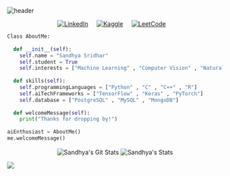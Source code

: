 ![header](https://capsule-render.vercel.app/api?type=waving&amp;color=auto&amp;height=300&amp;section=header&amp;text=Hello%20There👋&amp;fontSize=40&amp;animation=fadeIn&amp;fontAlignY=38&amp;descAlignY=51&amp;descAlign=62)


<p align="center"> <a href="https://www.linkedin.com/in/sandhyasridharv/" target="_blank"><img alt="LinkedIn" src="https://img.shields.io/badge/linkedin-%230077B5.svg?&style=for-the-badge&logo=linkedin&logoColor=white" /></a>
&#8287;&#8287;&#8287; <a href="https://www.kaggle.com/sandhyasridhar" target="_blank"><img alt="Kaggle" src="https://img.shields.io/badge/Kaggle-20BEFF?style=for-the-badge&logo=Kaggle&logoColor=white" /></a>
&#8287;&#8287;&#8287; <a href="https://leetcode.com/sandhyavsridhar/" target="_blank"><img alt="LeetCode" src="https://img.shields.io/badge/-LeetCode-FFA116?style=for-the-badge&logo=LeetCode&logoColor=black" /></a>
&#8287;&#8287;&#8287; </p>

```python
Class AboutMe:
  
  def __init__(self):
    self.name = "Sandhya Sridhar"
    self.student = True
    self.interests = ["Machine Learning" , "Computer Vision" , "Natural Language Processing" , "Deep Learning"]
    
  def skills(self):
    self.programmingLanguages = ["Python" , "C" , "C++" , "R"]
    self.aiTechFrameworks = ["TensorFlow" , "Keras" , "PyTorch"]
    self.database = ["PostgreSQL" , "MySQL" , "MongoDB"]
    
  def welcomeMessage(self):
    print("Thanks for dropping by!")
    
aiEnthusiast = AboutMe()
me.welcomeMessage()

```

<p align="center"><img align="center" src="https://github-readme-stats.vercel.app/api?username=SandhyaSridhar&show_icons=true&locale=en&theme=vue-dark&hide_border=1&hide=issues,contribs&include_all_commits=1" alt="Sandhya's Git Stats" /> <img align="center" src="https://github-readme-stats.vercel.app/api/top-langs/?username=SandhyaSridhar&theme=vue-dark&hide_border=1&layout=compact" alt="Sandhya's Stats" /></p>

![](https://komarev.com/ghpvc/?username=SandhyaSridhar&color=green)

<!--
**SandhyaSridhar/SandhyaSridhar** is a ✨ _special_ ✨ repository because its `README.md` (this file) appears on your GitHub profile.

Here are some ideas to get you started:

- 🔭 I’m currently working on ...
- 🌱 I’m currently learning ...
- 👯 I’m looking to collaborate on ...
- 🤔 I’m looking for help with ...
- 💬 Ask me about ...
- 📫 How to reach me: ...
- 😄 Pronouns: ...
- ⚡ Fun fact: ...
-->
